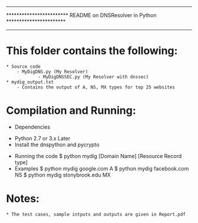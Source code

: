 ********************************************************************************
************************ README on DNSResolver in Python ***********************
********************************************************************************

This folder contains the following:
===================================

	* Source code
		- MyDigDNS.py (My Resolver)
                - MyDigDNSSEC.py (My Resolver with dnssec)
	* mydig_output.txt
		- Contains the output of A, NS, MX types for top 25 websites

Compilation and Running:
=======================
* Dependencies
- Python 2.7 or 3.x Later
- Install the dnspython and pycrypto
* Running the code 
$ python mydig [Domain Name] [Resource Record type]
* Examples
$ python mydig google.com A
$ python mydig facebook.com NS
$ python mydig stonybrook.edu MX

Notes:
======
	
	* The test cases, sample intputs and outputs are given in Report.pdf
